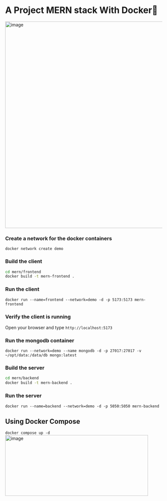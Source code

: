 # A Project MERN stack With Docker🐳
<img width="1280" height="660" alt="image" src="https://github.com/user-attachments/assets/19c18cd4-a7f8-491a-8752-be2321ba215a" />


### Create a network for the docker containers

`docker network create demo`

### Build the client 

```sh
cd mern/frontend
docker build -t mern-frontend .
```

### Run the client

`docker run --name=frontend --network=demo -d -p 5173:5173 mern-frontend`

### Verify the client is running

Open your browser and type `http://localhost:5173`

### Run the mongodb container

`docker run --network=demo --name mongodb -d -p 27017:27017 -v ~/opt/data:/data/db mongo:latest`

### Build the server

```sh
cd mern/backend
docker build -t mern-backend .
```

### Run the server

`docker run --name=backend --network=demo -d -p 5050:5050 mern-backend`

## Using Docker Compose

`docker compose up -d`
<img width="458" height="194" alt="image" src="https://github.com/user-attachments/assets/4fa767f1-c6dc-49b6-bc06-5781654fde31" />



